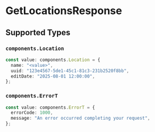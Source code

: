# GetLocationsResponse


## Supported Types

### `components.Location`

```typescript
const value: components.Location = {
  name: "<value>",
  uuid: "123e4567-5de1-45c1-81c3-231b2520f8bb",
  editDate: "2025-08-01 12:00:00",
};
```

### `components.ErrorT`

```typescript
const value: components.ErrorT = {
  errorCode: 1000,
  message: "An error occurred completing your request",
};
```

